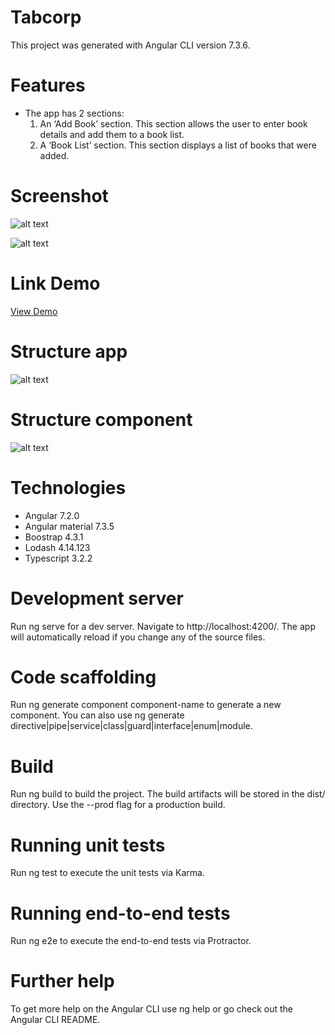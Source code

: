 # Tabcorp
This project was generated with Angular CLI version 7.3.6.

# Features
  - The app has 2 sections:
      1. 	An ‘Add Book’ section. This section allows the user to enter book details and add them to a book list.
      2.	A ‘Book List’ section. This section displays a list of books that were added.

# Screenshot
![alt text](https://github.com/hoanglecao/images/blob/master/add_book.png "")

![alt text](https://github.com/hoanglecao/images/blob/master/book_list.png "")

# Link Demo
  [View Demo](https://hoanglecao.github.io/tarcorp/)
        
# Structure app
![alt text](https://github.com/hoanglecao/images/blob/master/app_structure1.png "")

# Structure component
![alt text](https://github.com/hoanglecao/images/blob/master/component-structure.png "")

# Technologies
  - Angular 7.2.0
  - Angular material 7.3.5
  - Boostrap 4.3.1
  - Lodash 4.14.123
  - Typescript 3.2.2
  
# Development server
Run ng serve for a dev server. Navigate to http://localhost:4200/. The app will automatically reload if you change any of the source files.

# Code scaffolding
Run ng generate component component-name to generate a new component. You can also use ng generate directive|pipe|service|class|guard|interface|enum|module.

# Build
Run ng build to build the project. The build artifacts will be stored in the dist/ directory. Use the --prod flag for a production build.

# Running unit tests
Run ng test to execute the unit tests via Karma.

# Running end-to-end tests
Run ng e2e to execute the end-to-end tests via Protractor.

# Further help
To get more help on the Angular CLI use ng help or go check out the Angular CLI README.
